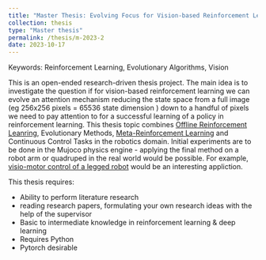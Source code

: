 ```yaml
---
title: "Master Thesis: Evolving Focus for Vision-based Reinforcement Learning"
collection: thesis
type: "Master thesis"
permalink: /thesis/m-2023-2
date: 2023-10-17
---
```

Keywords: Reinforcement Learning, Evolutionary Algorithms, Vision

This is an open-ended research-driven thesis project. The main idea is to investigate the question if for vision-based reinforcement learning we can evolve an attention mechanism reducing the state space from a full image (eg 256x256 pixels = 65536 state dimension ) down to a handful of pixels we need to pay attention to for a successful learning of a policy in reinforcement learning. This thesis topic combines [Offline Reinforcement Leanring](https://arxiv.org/pdf/2005.01643.pdf), Evolutionary Methods, [Meta-Reinforcement Learning](http://proceedings.mlr.press/v100/yu20a/yu20a.pdf) and Continuous Control Tasks in the robotics domain. Initial experiments are to be done in the Mujoco physics engine - applying the final method on a robot arm or quadruped in the real world would be possible. For example, [visio-motor control of a legged robot](https://arxiv.org/pdf/2309.14341.pdf) would be an interesting appliction.

This thesis requires:
 - Ability to perform literature research
 -  reading research papers, formulating your own research ideas with the help of the supervisor
 - Basic to intermediate knowledge in reinforcement learning & deep learning
 - Requires Python
 - Pytorch desirable
